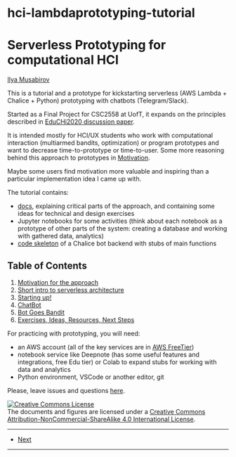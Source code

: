 # hci-lambdaprototyping-tutorial

# Serverless Prototyping for computational HCI

[Ilya Musabirov](http://musabirov.info)

This is a tutorial and a prototype for kickstarting serverless (AWS Lambda + Chalice + Python) prototyping with chatbots (Telegram/Slack).

Started as a Final Project for CSC2558 at UofT, it expands on the principles described in [EduCHi2020 discussion paper](https://educhi2020.hcilivingcurriculum.org/wp-content/uploads/2020/04/educhi2020-final38.pdf).

It is intended mostly for HCI/UX students who work with computational interaction (multiarmed bandits, optimization) or program prototypes and want to decrease time-to-prototype 
or time-to-user. Some more reasoning behind this approach to prototypes in [Motivation](docs/010motivation.md). 

Maybe some users find motivation more valuable and inspiring than a particular implementation idea I came up with.

The tutorial contains:

- [docs](docs), explaining critical parts of the approach, and containing some ideas for technical and design exercises
- Jupyter notebooks for some activities (think about each notebook as a prototype of other parts of the system: creating a database and working with gathered data, analytics)
- [code skeleton](tg-bandits) of a Chalice bot backend with stubs of main functions 

## Table of Contents

1. [Motivation for the approach](docs/010motivation.md)
2. [Short intro to serverless architecture](docs/020architecture.md)
3. [Starting up!](docs/030startup.md)
4. [ChatBot](docs/040chatbot.md)
5. [Bot Goes Bandit](docs/050bandit.md)
6. [Exercises, Ideas, Resources, Next Steps](docs/060nextsteps.md)

For practicing with prototyping, you will need:
- an AWS account (all of the key services are in [AWS FreeTier](https://aws.amazon.com/free/))
- notebook service like Deepnote (has some useful features and integrations, free Edu tier) or Colab to expand stubs for working with data and analytics
- Python environment, VSCode or another editor, git

Please, leave issues and questions [here](https://github.com/ilyamusabirov/hci-lambdaprototyping-tutorial/issues).

<a rel="license" href="http://creativecommons.org/licenses/by-nc-sa/4.0/"><img alt="Creative Commons License" style="border-width:0" src="https://i.creativecommons.org/l/by-nc-sa/4.0/80x15.png" /></a><br />The documents and figures are licensed under a <a rel="license" href="http://creativecommons.org/licenses/by-nc-sa/4.0/">Creative Commons Attribution-NonCommercial-ShareAlike 4.0 International License</a>.

--- 

* [Next](docs/010motivation.md)

---
